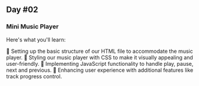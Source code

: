 <h2>Day #02</h2>

<h3>Mini Music Player</h3>

Here's what you'll learn:

🔹 Setting up the basic structure of our HTML file to accommodate the music player. 🔹 Styling our music player with CSS to make it visually appealing and user-friendly. 🔹 Implementing JavaScript functionality to handle play, pause, next and previous. 🔹 Enhancing user experience with additional features like track progress control.
